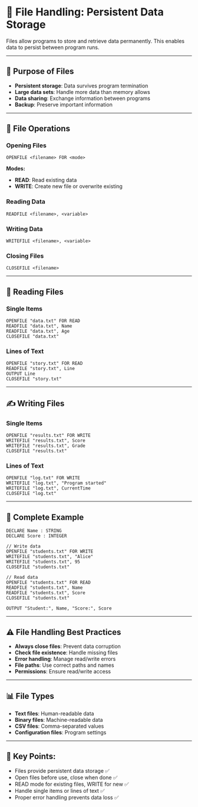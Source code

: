 # 📁 File Handling: Persistent Data Storage

Files allow programs to store and retrieve data permanently. This enables data to persist between program runs.

---

## 🎯 Purpose of Files

- **Persistent storage**: Data survives program termination
- **Large data sets**: Handle more data than memory allows
- **Data sharing**: Exchange information between programs
- **Backup**: Preserve important information

---

## 📂 File Operations

### Opening Files
```
OPENFILE <filename> FOR <mode>
```

**Modes:**
- **READ**: Read existing data
- **WRITE**: Create new file or overwrite existing

### Reading Data
```
READFILE <filename>, <variable>
```

### Writing Data
```
WRITEFILE <filename>, <variable>
```

### Closing Files
```
CLOSEFILE <filename>
```

---

## 📖 Reading Files

### Single Items
```
OPENFILE "data.txt" FOR READ
READFILE "data.txt", Name
READFILE "data.txt", Age
CLOSEFILE "data.txt"
```

### Lines of Text
```
OPENFILE "story.txt" FOR READ
READFILE "story.txt", Line
OUTPUT Line
CLOSEFILE "story.txt"
```

---

## ✍️ Writing Files

### Single Items
```
OPENFILE "results.txt" FOR WRITE
WRITEFILE "results.txt", Score
WRITEFILE "results.txt", Grade
CLOSEFILE "results.txt"
```

### Lines of Text
```
OPENFILE "log.txt" FOR WRITE
WRITEFILE "log.txt", "Program started"
WRITEFILE "log.txt", CurrentTime
CLOSEFILE "log.txt"
```

---

## 🔄 Complete Example

```
DECLARE Name : STRING
DECLARE Score : INTEGER

// Write data
OPENFILE "students.txt" FOR WRITE
WRITEFILE "students.txt", "Alice"
WRITEFILE "students.txt", 95
CLOSEFILE "students.txt"

// Read data
OPENFILE "students.txt" FOR READ
READFILE "students.txt", Name
READFILE "students.txt", Score
CLOSEFILE "students.txt"

OUTPUT "Student:", Name, "Score:", Score
```

---

## ⚠️ File Handling Best Practices

- **Always close files**: Prevent data corruption
- **Check file existence**: Handle missing files
- **Error handling**: Manage read/write errors
- **File paths**: Use correct paths and names
- **Permissions**: Ensure read/write access

---

## 📊 File Types

- **Text files**: Human-readable data
- **Binary files**: Machine-readable data
- **CSV files**: Comma-separated values
- **Configuration files**: Program settings

---

## 📝 **Key Points:**

- Files provide persistent data storage ✅
- Open files before use, close when done ✅
- READ mode for existing files, WRITE for new ✅
- Handle single items or lines of text ✅
- Proper error handling prevents data loss ✅
